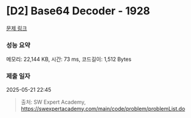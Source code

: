 # [D2] Base64 Decoder - 1928 

[문제 링크](https://swexpertacademy.com/main/code/problem/problemDetail.do?contestProbId=AV5PR4DKAG0DFAUq) 

### 성능 요약

메모리: 22,144 KB, 시간: 73 ms, 코드길이: 1,512 Bytes

### 제출 일자

2025-05-21 22:45



> 출처: SW Expert Academy, https://swexpertacademy.com/main/code/problem/problemList.do